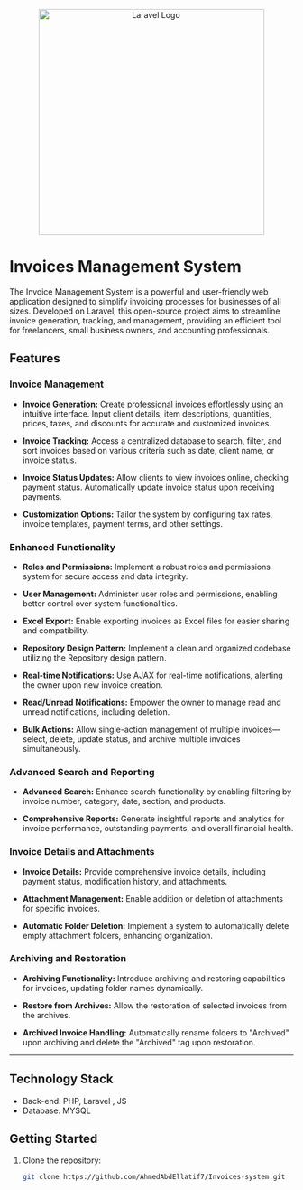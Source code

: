 <p align="center"><a href="https://laravel.com" target="_blank"><img src="https://raw.githubusercontent.com/laravel/art/master/logo-lockup/5%20SVG/2%20CMYK/1%20Full%20Color/laravel-logolockup-cmyk-red.svg" width="400" alt="Laravel Logo"></a></p>

# Invoices Management System

The Invoice Management System is a powerful and user-friendly web application designed to simplify invoicing processes for businesses of all sizes. Developed on Laravel, this open-source project aims to streamline invoice generation, tracking, and management, providing an efficient tool for freelancers, small business owners, and accounting professionals.

## Features

### Invoice Management

- **Invoice Generation:** Create professional invoices effortlessly using an intuitive interface. Input client details, item descriptions, quantities, prices, taxes, and discounts for accurate and customized invoices.

- **Invoice Tracking:** Access a centralized database to search, filter, and sort invoices based on various criteria such as date, client name, or invoice status.

- **Invoice Status Updates:** Allow clients to view invoices online, checking payment status. Automatically update invoice status upon receiving payments.

- **Customization Options:** Tailor the system by configuring tax rates, invoice templates, payment terms, and other settings.

### Enhanced Functionality

- **Roles and Permissions:** Implement a robust roles and permissions system for secure access and data integrity.

- **User Management:** Administer user roles and permissions, enabling better control over system functionalities.

- **Excel Export:** Enable exporting invoices as Excel files for easier sharing and compatibility.

- **Repository Design Pattern:** Implement a clean and organized codebase utilizing the Repository design pattern.

- **Real-time Notifications:** Use AJAX for real-time notifications, alerting the owner upon new invoice creation.

- **Read/Unread Notifications:** Empower the owner to manage read and unread notifications, including deletion.

- **Bulk Actions:** Allow single-action management of multiple invoices—select, delete, update status, and archive multiple invoices simultaneously.

### Advanced Search and Reporting

- **Advanced Search:** Enhance search functionality by enabling filtering by invoice number, category, date, section, and products.

- **Comprehensive Reports:** Generate insightful reports and analytics for invoice performance, outstanding payments, and overall financial health.

### Invoice Details and Attachments

- **Invoice Details:** Provide comprehensive invoice details, including payment status, modification history, and attachments.

- **Attachment Management:** Enable addition or deletion of attachments for specific invoices.

- **Automatic Folder Deletion:** Implement a system to automatically delete empty attachment folders, enhancing organization.

### Archiving and Restoration

- **Archiving Functionality:** Introduce archiving and restoring capabilities for invoices, updating folder names dynamically.

- **Restore from Archives:** Allow the restoration of selected invoices from the archives.

- **Archived Invoice Handling:** Automatically rename folders to "Archived" upon archiving and delete the "Archived" tag upon restoration.

---



## Technology Stack

- Back-end: PHP, Laravel , JS
- Database: MYSQL

## Getting Started

1. Clone the repository:
   ```bash
   git clone https://github.com/AhmedAbdEllatif7/Invoices-system.git


